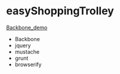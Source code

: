 # easyShoppingTrolley

 [Backbone_demo](http://qingmingsang.github.io/backbone_shopcar_demo/app.html)
 
- Backbone
- jquery
- mustache
- grunt  
- browserify 
